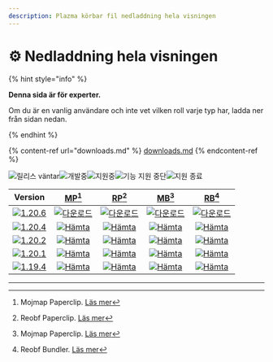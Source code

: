 ```yaml
---
description: Plazma körbar fil nedladdning hela visningen
---
```


# ⚙️ Nedladdning hela visningen

{% hint style="info" %}

**Denna sida är för experter.**

Om du är en vanlig användare och inte vet vilken roll varje typ har,
ladda ner från sidan nedan.

{% endhint %}

{% content-ref url="downloads.md" %}
[downloads.md](downloads.md)
{% endcontent-ref %}

[wtr]: <https://badge.plazmamc.org/0/Väntar på släpp>

![릴리스 väntar][wtr]![개발중](https://badge.plazmamc.org/1/개발중)![지원중](https://badge.plazmamc.org/2/지원중)![기능 지원 중단](https://badge.plazmamc.org/6/기능%20지원%20중단)![지원 종료](https://badge.plazmamc.org/4/지원%20종료)

|                                      Version                                      |                           [MP](#user-content-fn-1)[^1]                           |                           [RP](#user-content-fn-2)[^2]                           |                           [MB](#user-content-fn-3)[^3]                           |                           [RB](#user-content-fn-4)[^4]                           |
| :-------------------------------------------------------------------------------: | :------------------------------------------------------------------------------: | :------------------------------------------------------------------------------: | :------------------------------------------------------------------------------: | :------------------------------------------------------------------------------: |
| [![1.20.6](https://badge.plazmamc.org/1/1.20.6)](https://git.plazmamc.org/1.20.6) |  [![다운로드](https://badge.plazmamc.org/1/다운로드)](https://dl.plazmamc.org/1.20.6/0)  |  [![다운로드](https://badge.plazmamc.org/1/다운로드)](https://dl.plazmamc.org/1.20.6/1)  |  [![다운로드](https://badge.plazmamc.org/1/다운로드)](https://dl.plazmamc.org/1.20.6/2)  |  [![다운로드](https://badge.plazmamc.org/1/다운로드)](https://dl.plazmamc.org/1.20.6/3)  |
| [![1.20.4](https://badge.plazmamc.org/2/1.20.4)](https://git.plazmamc.org/1.20.4) | [![Hämta](https://badge.plazmamc.org/1/Hämta)](https://dl.plazmamc.org/1.20.4/0) | [![Hämta](https://badge.plazmamc.org/1/Hämta)](https://dl.plazmamc.org/1.20.4/1) | [![Hämta](https://badge.plazmamc.org/1/Hämta)](https://dl.plazmamc.org/1.20.4/2) | [![Hämta](https://badge.plazmamc.org/1/Hämta)](https://dl.plazmamc.org/1.20.4/3) |
| [![1.20.2](https://badge.plazmamc.org/4/1.20.2)](https://git.plazmamc.org/1.20.2) | [![Hämta](https://badge.plazmamc.org/1/Hämta)](https://dl.plazmamc.org/1.20.2/0) | [![Hämta](https://badge.plazmamc.org/1/Hämta)](https://dl.plazmamc.org/1.20.2/1) | [![Hämta](https://badge.plazmamc.org/1/Hämta)](https://dl.plazmamc.org/1.20.2/2) | [![Hämta](https://badge.plazmamc.org/1/Hämta)](https://dl.plazmamc.org/1.20.2/3) |
| [![1.20.1](https://badge.plazmamc.org/4/1.20.1)](https://git.plazmamc.org/1.20.1) | [![Hämta](https://badge.plazmamc.org/1/Hämta)](https://dl.plazmamc.org/1.20.1/0) | [![Hämta](https://badge.plazmamc.org/1/Hämta)](https://dl.plazmamc.org/1.20.1/1) | [![Hämta](https://badge.plazmamc.org/1/Hämta)](https://dl.plazmamc.org/1.20.1/2) | [![Hämta](https://badge.plazmamc.org/1/Hämta)](https://dl.plazmamc.org/1.20.1/3) |
| [![1.19.4](https://badge.plazmamc.org/4/1.19.4)](https://git.plazmamc.org/1.19.4) | [![Hämta](https://badge.plazmamc.org/1/Hämta)](https://dl.plazmamc.org/1.19.4/0) | [![Hämta](https://badge.plazmamc.org/1/Hämta)](https://dl.plazmamc.org/1.19.4/1) | [![Hämta](https://badge.plazmamc.org/1/Hämta)](https://dl.plazmamc.org/1.19.4/2) | [![Hämta](https://badge.plazmamc.org/1/Hämta)](https://dl.plazmamc.org/1.19.4/3) |

***

[^1]: Mojmap Paperclip. [Läs mer](../administration/getting-started#id-2)

[^2]: Reobf Paperclip. [Läs mer](../administration/getting-started#id-2)

[^3]: Mojmap Paperclip. [Läs mer](../administration/getting-started#id-2)

[^4]: Reobf Bundler. [Läs mer](../administration/getting-started#id-2)
